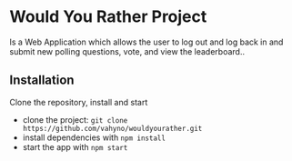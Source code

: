 # Would You Rather Project

Is a Web Application which allows the user to log out and log back in and submit new polling questions, vote, and view the leaderboard..

## Installation

Clone the repository, install and start

* clone the project: `git clone https://github.com/vahyno/wouldyourather.git`
* install dependencies with `npm install`
* start the app with `npm start`